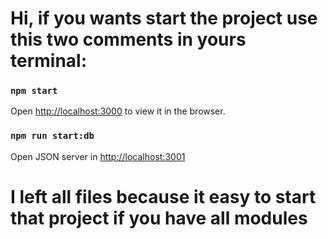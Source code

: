 # Hi, if you wants start the project use this two comments in yours terminal: 
### `npm start`

Open [http://localhost:3000](http://localhost:3000) to view it in the browser.

### `npm run start:db`

Open JSON server in [http://localhost:3001](http://localhost:3001)


# I left all files because it easy to start that project if you have all modules